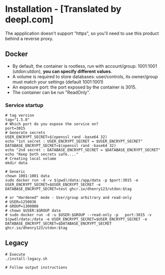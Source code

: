 # Installation - [Translated by deepl.com]

The appplication doesn't support "https", so you'll need to use this product behind a reverse proxy.

## Docker

- By default, the container is rootless, run with account/group: 1001:1001 (utdon:utdon), **you can specify different values**.
- A volume is required to store databases: user/controls, its owner/group must match your settings (default 1001:1001)
- An exposure port: the port exposed by the container is 3015.
- The container can be run "ReadOnly".

### Service startup

```
# tag version
tag="1.5.0"
# Which port do you expose the service on?
port=3015
# Generate secrets
USER_ENCRYPT_SECRET=$(openssl rand -base64 32)
echo "1st secret : USER_ENCRYPT_SECRET = $USER_ENCRYPT_SECRET"
DATABASE_ENCRYPT_SECRET=$(openssl rand -base64 32)
echo "2nd secret : DATABASE_ENCRYPT_SECRET = $DATABASE_ENCRYPT_SECRET"
echo "Keep both secrets safe...."
# Creating local volume
mkdir data

# Generic
chown 1001:1001 data
sudo docker run -d -v $(pwd)/data:/app/data -p $port:3015 -e USER_ENCRYPT_SECRET=$USER_ENCRYPT_SECRET -e DATABASE_ENCRYPT_SECRET=test ghcr.io/dhenry123/utdon:$tag

# or "Hardened" mode - User/group arbitrary and read-only
# USER=1250036
# GROUP=1300006
# chown $USER:$GROUP data
# sudo docker run -d -u $USER:$GROUP --read-only -p   port:3015 -v $(pwd)/data:/data -e USER_ENCRYPT_SECRET=$USER_ENCRYPT_SECRET -e DATABASE_ENCRYPT_SECRET=$DATABASE_ENCRYPT_SECRET ghcr.io/dhenry123/utdon:$tag

```

## Legacy

```shell
# Execute
./install-legacy.sh

# Follow output instructions

```
